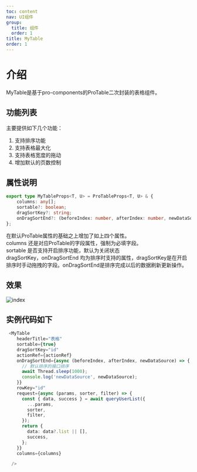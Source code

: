 ```yaml
---
toc: content
nav: UI组件
group:
  title: 组件
  order: 1
title: MyTable
order: 1
---
```


# 介绍

MyTable是基于pro-components的ProTable二次封装的表格组件。  

## 功能列表
主要提供如下几个功能：  
1. 支持排序功能
2. 支持表格最大化
3. 支持表格宽度的拖动
4. 增加默认的页数控制

## 属性说明

```ts
export type MyTableProps<T, U> = ProTableProps<T, U> & {
    columns: any[];
    sortable?: boolean;
    dragSortKey?: string;
    onDragSortEnd?: (beforeIndex: number, afterIndex: number, newDataSource: T[]) => Promise<void> | void;
};
```
在默认ProTable属性的基础之上增加了如上四个属性。  
columns 还是对应ProTable的字段属性，强制为必填字段。  
sortable 是否支持开启排序功能，默认为关闭状态  
dragSortKey，onDragSortEnd 均为排序时支持的属性，dragSortKey是在开启排序时手动拖拽的字段。onDragSortEnd是排序完成以后的数据刷新更新操作。


## 效果

![index](/imgs/table/index.png)


## 实例代码如下

```ts
 <MyTable
    headerTitle="表格"
    sortable={true}
    dragSortKey="id"
    actionRef={actionRef}
    onDragSortEnd={async (beforeIndex, afterIndex, newDataSource) => {
      // 默认排序的接口排序
      await Thread.sleep(1000);
      console.log('newDataSource', newDataSource);
    }}
    rowKey="id"
    request={async (params, sorter, filter) => {
      const { data, success } = await queryUserList({
        ...params,
        sorter,
        filter,
      });
      return {
        data: data?.list || [],
        success,
      };
    }}
    columns={columns}

  />
```

